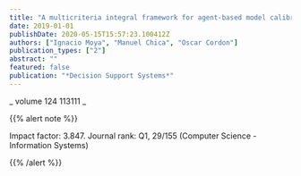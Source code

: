 ```yaml
---
title: "A multicriteria integral framework for agent-based model calibration using evolutionary multiobjective optimization and network-based visualization"
date: 2019-01-01
publishDate: 2020-05-15T15:57:23.100412Z
authors: ["Ignacio Moya", "Manuel Chica", "Oscar Cordon"]
publication_types: ["2"]
abstract: ""
featured: false
publication: "*Decision Support Systems*"
---
```



_ volume 124 113111 _


{{% alert note %}}

Impact factor: 3.847. Journal rank: Q1, 29/155 (Computer Science - Information Systems)

{{% /alert %}}

